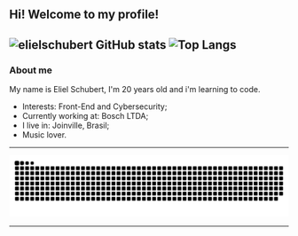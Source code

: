 ## Hi! Welcome to my profile!
![elielschubert GitHub  stats](https://github-readme-stats.vercel.app/api?username=elielschubert&show_icons=true&hide=contribs,prs&cache_seconds=86400&theme=dark)
![Top Langs](https://github-readme-stats.vercel.app/api/top-langs/?username=elielschubert&layout=compact)
---
### About me
My name is Eliel Schubert, I'm 20 years old and i'm learning to code.
 * Interests: Front-End and Cybersecurity;
 * Currently working at: Bosch LTDA;
 * I live in: Joinville, Brasil;
 * Music lover.
---
<picture>
  <source
    media="(prefers-color-scheme: dark)"
    srcset="https://raw.githubusercontent.com/platane/snk/output/github-contribution-grid-snake-dark.svg"
  />
  <source
    media="(prefers-color-scheme: light)"
    srcset="https://raw.githubusercontent.com/platane/snk/output/github-contribution-grid-snake.svg"
  />
  <img
    alt="github contribution grid snake animation"
    src="https://raw.githubusercontent.com/platane/snk/output/github-contribution-grid-snake.svg"
  />
</picture>

---

